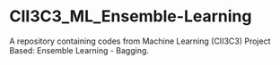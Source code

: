 # CII3C3_ML_Ensemble-Learning
A repository containing codes from Machine Learning (CII3C3) Project Based: Ensemble Learning - Bagging.
